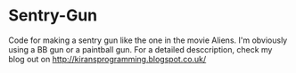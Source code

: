 # Sentry-Gun
Code for making a sentry gun like the one in the movie Aliens.
I'm obviously using a BB gun or a paintball gun.
For a detailed desccription, check my blog out on
http://kiransprogramming.blogspot.co.uk/


